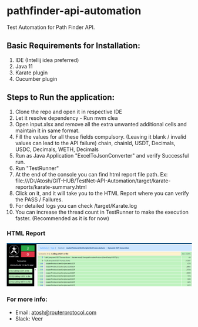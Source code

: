# pathfinder-api-automation
Test Automation for Path Finder API.

## Basic Requirements for Installation:

1) IDE (Intellij idea preferred)
2) Java 11
3) Karate plugin
4) Cucumber plugin

## Steps to Run the application:
1) Clone the repo and open it in respective IDE
2) Let it resolve dependency - Run mvm clea
3) Open input.xlsx and remove all the extra unwanted additional cells and maintain it in same format.
4) Fill the values for all these fields compulsory. (Leaving it blank / invalid values can lead to the API failure)
chain, chainId, USDT, Decimals, USDC, Decimals, WETH, Decimals
5) Run as Java Application "ExcelToJsonConverter" and verify Successful run.
6) Run "TestRunner"
7) At the end of the console you can find html report file path.
Ex: 
file:///D:/Atosh/GIT-HUB/TestNet-API-Automation/target/karate-reports/karate-summary.html
8) Click on it, and it will take you to the HTML Report where you can verify the PASS / Failures.
9) For detailed logs you can check /target/Karate.log
10) You can increase the thread count in TestRunner to make the execution faster. (Recommended as it is for now)

### HTML Report

![img.png](img.png)

### For more info:
* Email: atosh@routerprotocol.com
* Slack: Veer









